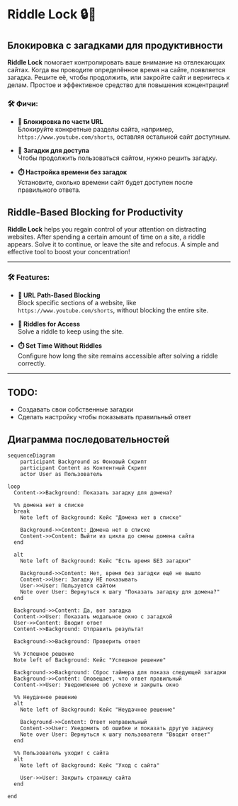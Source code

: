 # Riddle Lock 🔒🤔

## **Блокировка с загадками для продуктивности**

**Riddle Lock** помогает контролировать ваше внимание на отвлекающих сайтах. Когда вы проводите определённое время на сайте, появляется загадка. Решите её, чтобы продолжить, или закройте сайт и вернитесь к делам. Простое и эффективное средство для повышения концентрации!

### 🛠️ **Фичи:**

- **🎯 Блокировка по части URL**  
  Блокируйте конкретные разделы сайта, например, `https://www.youtube.com/shorts`, оставляя остальной сайт доступным.

- **🧩 Загадки для доступа**  
  Чтобы продолжить пользоваться сайтом, нужно решить загадку.

- **⏱️ Настройка времени без загадок**  
  Установите, сколько времени сайт будет доступен после правильного ответа.

## **Riddle-Based Blocking for Productivity**

**Riddle Lock** helps you regain control of your attention on distracting websites. After spending a certain amount of time on a site, a riddle appears. Solve it to continue, or leave the site and refocus. A simple and effective tool to boost your concentration!

---

### 🛠️ **Features:**

- **🎯 URL Path-Based Blocking**  
  Block specific sections of a website, like `https://www.youtube.com/shorts`, without blocking the entire site.

- **🧩 Riddles for Access**  
  Solve a riddle to keep using the site.

- **⏱️ Set Time Without Riddles**  
  Configure how long the site remains accessible after solving a riddle correctly.

---

## TODO:
- Создавать свои собственные загадки
- Сделать настройку чтобы показывать правильный ответ
## Диаграмма последовательностей
```mermaid
sequenceDiagram
    participant Background as Фоновый Скрипт
    participant Content as Контентный Скрипт
    actor User as Пользователь

loop
  Content->>Background: Показать загадку для домена?

  %% домена нет в списке
  break
    Note left of Background: Кейс "Домена нет в списке"

    Background->>Content: Домена нет в списке
    Content->>Content: Выйти из цикла до смены домена сайта
  end

  alt
    Note left of Background: Кейс "Есть время БЕЗ загадки"

    Background->>Content: Нет, время без загадки ещё не вышло
    Content->>User: Загадку НЕ показывать
    User->>User: Пользуется сайтом
    Note over User: Вернуться к шагу "Показать загадку для домена?"
  end

  Background->>Content: Да, вот загадка
  Content->>User: Показать модальное окно с загадкой
  User->>Content: Вводит ответ
  Content->>Background: Отправить результат

  Background->>Background: Проверить ответ

  %% Успешное решение
  Note left of Background: Кейс "Успешное решение"

  Background->>Background: Сброс таймера для показа следующей загадки
  Background->>Content: Оповещает, что ответ правильный
  Content->>User: Уведомление об успехе и закрыть окно

  %% Неудачное решение
  alt
    Note left of Background: Кейс "Неудачное решение"

    Background->>Content: Ответ неправильный
    Content->>User: Уведомить об ошибке и показать другую задачку
    Note over User: Вернуться к шагу пользователя "Вводит ответ"
  end

  %% Пользователь уходит с сайта
  alt 
    Note left of Background: Кейс "Уход с сайта"

    User->>User: Закрыть страницу сайта
  end

end
```
